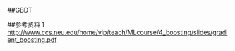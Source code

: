##GBDT

##参考资料
1 http://www.ccs.neu.edu/home/vip/teach/MLcourse/4_boosting/slides/gradient_boosting.pdf

